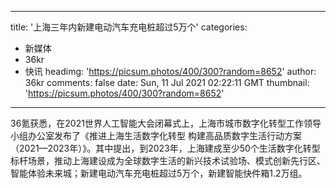 
---
title: '上海三年内新建电动汽车充电桩超过5万个'
categories: 
 - 新媒体
 - 36kr
 - 快讯
headimg: 'https://picsum.photos/400/300?random=8652'
author: 36kr
comments: false
date: Sun, 11 Jul 2021 02:22:11 GMT
thumbnail: 'https://picsum.photos/400/300?random=8652'
---

<div>   
36氪获悉，在2021世界人工智能大会闭幕式上，上海市城市数字化转型工作领导小组办公室发布了《推进上海生活数字化转型 构建高品质数字生活行动方案（2021—2023年）》。其中提出，到2023年，上海建成至少50个生活数字化转型标杆场景，推动上海建设成为全球数字生活的新兴技术试验场、模式创新先行区、智能体验未来城；新建电动汽车充电桩超过5万个，新建智能快件箱1.2万组。  
</div>
            